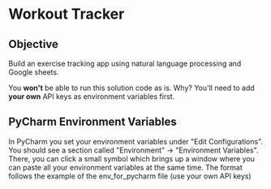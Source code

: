# Workout Tracker

## Objective

Build an exercise tracking app using natural language processing and Google sheets.

You **won't** be able to run this solution code as is. Why? You'll need to add **your own** API keys as environment variables first.

## PyCharm Environment Variables

In PyCharm you set your environment variables under "Edit Configurations". You should see a section called "Environment" -> "Environment Variables".
There, you can click a small symbol which brings up a window where you can paste all your environment variables at the same time.
The format follows the example of the env_for_pycharm file (use your own API keys)
